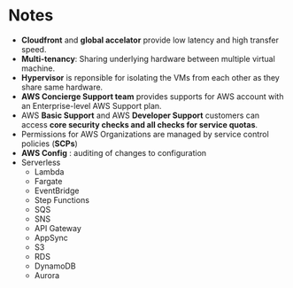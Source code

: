 # Notes
  - **Cloudfront** and **global accelator** provide low latency and high transfer speed.
  - **Multi-tenancy**: Sharing underlying hardware between multiple virtual machine.
  - **Hypervisor** is reponsible for isolating the VMs from each other as they share same hardware.
  - **AWS Concierge Support team** provides supports for AWS account with an Enterprise-level AWS Support plan.
  - AWS **Basic Support** and AWS **Developer Support** customers can access **core security checks and all checks for service quotas**.
  - Permissions for AWS Organizations are managed by service control policies (**SCPs**) 
  - **AWS Config** : auditing of changes to configuration
  - Serverless
    - Lambda
    - Fargate
    - EventBridge
    - Step Functions
    - SQS
    - SNS
    - API Gateway
    - AppSync
    - S3
    - RDS
    - DynamoDB
    - Aurora
